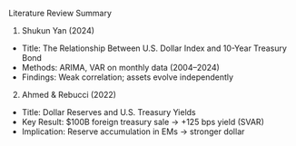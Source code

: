 Literature Review Summary

1. Shukun Yan (2024)
- Title: The Relationship Between U.S. Dollar Index and 10-Year Treasury Bond
- Methods: ARIMA, VAR on monthly data (2004–2024)
- Findings: Weak correlation; assets evolve independently

2. Ahmed & Rebucci (2022)
- Title: Dollar Reserves and U.S. Treasury Yields
- Key Result: $100B foreign treasury sale → +125 bps yield (SVAR)
- Implication: Reserve accumulation in EMs → stronger dollar
